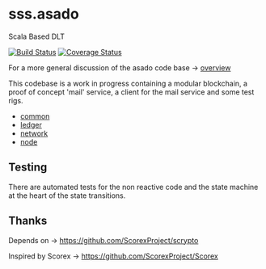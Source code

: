 # sss.asado
Scala Based DLT 
 

[![Build Status](https://travis-ci.org/mcsherrylabs/sss.asado.svg?branch=master)](https://travis-ci.org/mcsherrylabs/sss.asado)   [![Coverage Status](https://coveralls.io/repos/github/mcsherrylabs/sss.asado/badge.svg?branch=master)](https://coveralls.io/github/mcsherrylabs/sss.asado?branch=master)

For a more general discussion of the asado code base -> [overview](https://github.com/mcsherrylabs/sss.asado/tree/documentation/documentation/README.md)
    
This codebase is a work in progress containing a modular blockchain, a proof of concept 'mail' service, a client for the mail service and some test rigs.
 
- [common](https://github.com/mcsherrylabs/sss.asado/tree/master/sss.asado-common)
- [ledger](https://github.com/mcsherrylabs/sss.asado/tree/master/sss.asado-ledger)
- [network](https://github.com/mcsherrylabs/sss.asado/tree/master/sss.asado-network)
- [node](https://github.com/mcsherrylabs/sss.asado/tree/master/sss.asado-node)

  
## Testing
There are automated tests for the non reactive code and the state machine at the heart of the state transitions.
 
## Thanks

Depends on -> https://github.com/ScorexProject/scrypto

Inspired by Scorex -> https://github.com/ScorexProject/Scorex
